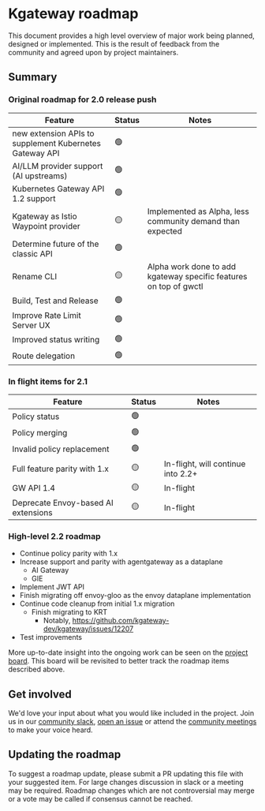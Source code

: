 # Kgateway roadmap

This document provides a high level overview of major work being planned, designed or implemented. This is the result of feedback from the community and agreed upon by project maintainers.

## Summary

### Original roadmap for 2.0 release push

| Feature | Status | Notes |
| ---- | ---- | ---- |
| new extension APIs to supplement Kubernetes Gateway API | :green_circle: | |
| AI/LLM provider support (AI upstreams) | :green_circle: | |
| Kubernetes Gateway API 1.2 support | :green_circle: | |
| Kgateway as Istio Waypoint provider | :yellow_circle: | Implemented as Alpha, less community demand than expected |
| Determine future of the classic API | :green_circle: | |
| Rename CLI | :yellow_circle: | Alpha work done to add kgateway specific features on top of gwctl |
| Build, Test and Release | :green_circle: | |
| Improve Rate Limit Server UX | :green_circle: | |
| Improved status writing | :green_circle: | |
| Route delegation | :green_circle: | |

### In flight items for 2.1

| Feature | Status | Notes |
| ---- | ---- | ---- |
| Policy status | :green_circle: | |
| Policy merging | :green_circle: | |
| Invalid policy replacement | :green_circle: | |
| Full feature parity with 1.x | :yellow_circle: | In-flight, will continue into 2.2+ |
| GW API 1.4 | :yellow_circle: | In-flight |
| Deprecate Envoy-based AI extensions | :yellow_circle: | In-flight |

### High-level 2.2 roadmap

* Continue policy parity with 1.x
* Increase support and parity with agentgateway as a dataplane
  * AI Gateway
  * GIE
* Implement JWT API
* Finish migrating off envoy-gloo as the envoy dataplane implementation
* Continue code cleanup from initial 1.x migration
  * Finish migrating to KRT
    * Notably, https://github.com/kgateway-dev/kgateway/issues/12207
* Test improvements


More up-to-date insight into the ongoing work can be seen on the [project board](https://github.com/orgs/kgateway-dev/projects/3/views/8).
This board will be revisited to better track the roadmap items described above.

## Get involved

We'd love your input about what you would like included in the project. Join us in our [community slack](https://cloud-native.slack.com/archives/C080D3PJMS4), [open an issue](https://github.com/kgateway-dev/community/issues/new) or attend the [community meetings](https://calendar.google.com/calendar/u/1?cid=ZDI0MzgzOWExMGYwMzAxZjVkYjQ0YTU0NmQ1MDJmODA5YTBjZDcwZGI4ZTBhZGNhMzIwYWRlZjJkOTQ4MzU5Y0Bncm91cC5jYWxlbmRhci5nb29nbGUuY29t) to make your voice heard.

## Updating the roadmap

To suggest a roadmap update, please submit a PR updating this file with your suggested item. For large changes discussion in slack or a meeting may be required. Roadmap changes which are not controversial may merge or a vote may be called if consensus cannot be reached.

